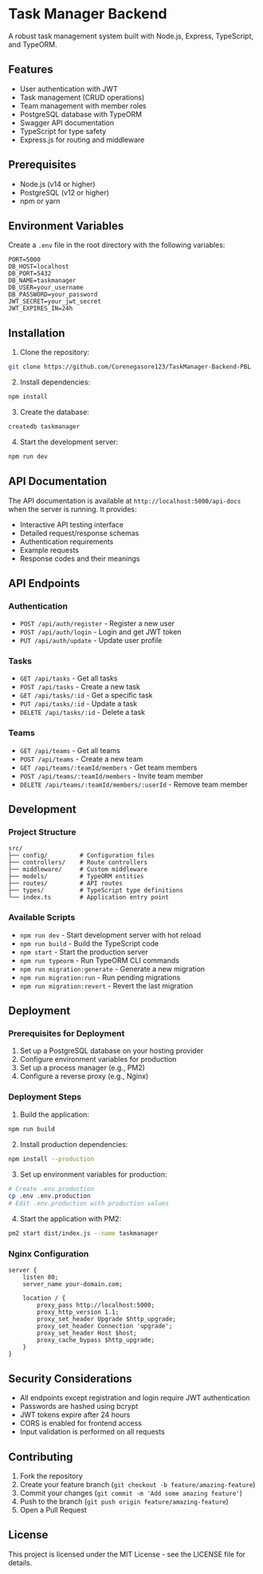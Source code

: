 # Task Manager Backend

A robust task management system built with Node.js, Express, TypeScript, and TypeORM.

## Features

- User authentication with JWT
- Task management (CRUD operations)
- Team management with member roles
- PostgreSQL database with TypeORM
- Swagger API documentation
- TypeScript for type safety
- Express.js for routing and middleware

## Prerequisites

- Node.js (v14 or higher)
- PostgreSQL (v12 or higher)
- npm or yarn

## Environment Variables

Create a `.env` file in the root directory with the following variables:

```env
PORT=5000
DB_HOST=localhost
DB_PORT=5432
DB_NAME=taskmanager
DB_USER=your_username
DB_PASSWORD=your_password
JWT_SECRET=your_jwt_secret
JWT_EXPIRES_IN=24h
```

## Installation

1. Clone the repository:

```bash
git clone https://github.com/Corenegasore123/TaskManager-Backend-PBL
```

2. Install dependencies:

```bash
npm install
```

3. Create the database:

```bash
createdb taskmanager
```

4. Start the development server:

```bash
npm run dev
```

## API Documentation

The API documentation is available at `http://localhost:5000/api-docs` when the server is running. It provides:

- Interactive API testing interface
- Detailed request/response schemas
- Authentication requirements
- Example requests
- Response codes and their meanings

## API Endpoints

### Authentication

- `POST /api/auth/register` - Register a new user
- `POST /api/auth/login` - Login and get JWT token
- `PUT /api/auth/update` - Update user profile

### Tasks

- `GET /api/tasks` - Get all tasks
- `POST /api/tasks` - Create a new task
- `GET /api/tasks/:id` - Get a specific task
- `PUT /api/tasks/:id` - Update a task
- `DELETE /api/tasks/:id` - Delete a task

### Teams

- `GET /api/teams` - Get all teams
- `POST /api/teams` - Create a new team
- `GET /api/teams/:teamId/members` - Get team members
- `POST /api/teams/:teamId/members` - Invite team member
- `DELETE /api/teams/:teamId/members/:userId` - Remove team member

## Development

### Project Structure

```
src/
├── config/         # Configuration files
├── controllers/    # Route controllers
├── middleware/     # Custom middleware
├── models/         # TypeORM entities
├── routes/         # API routes
├── types/          # TypeScript type definitions
└── index.ts        # Application entry point
```

### Available Scripts

- `npm run dev` - Start development server with hot reload
- `npm run build` - Build the TypeScript code
- `npm start` - Start the production server
- `npm run typeorm` - Run TypeORM CLI commands
- `npm run migration:generate` - Generate a new migration
- `npm run migration:run` - Run pending migrations
- `npm run migration:revert` - Revert the last migration

## Deployment

### Prerequisites for Deployment

1. Set up a PostgreSQL database on your hosting provider
2. Configure environment variables for production
3. Set up a process manager (e.g., PM2)
4. Configure a reverse proxy (e.g., Nginx)

### Deployment Steps

1. Build the application:

```bash
npm run build
```

2. Install production dependencies:

```bash
npm install --production
```

3. Set up environment variables for production:

```bash
# Create .env.production
cp .env .env.production
# Edit .env.production with production values
```

4. Start the application with PM2:

```bash
pm2 start dist/index.js --name taskmanager
```

### Nginx Configuration

```nginx
server {
    listen 80;
    server_name your-domain.com;

    location / {
        proxy_pass http://localhost:5000;
        proxy_http_version 1.1;
        proxy_set_header Upgrade $http_upgrade;
        proxy_set_header Connection 'upgrade';
        proxy_set_header Host $host;
        proxy_cache_bypass $http_upgrade;
    }
}
```

## Security Considerations

- All endpoints except registration and login require JWT authentication
- Passwords are hashed using bcrypt
- JWT tokens expire after 24 hours
- CORS is enabled for frontend access
- Input validation is performed on all requests

## Contributing

1. Fork the repository
2. Create your feature branch (`git checkout -b feature/amazing-feature`)
3. Commit your changes (`git commit -m 'Add some amazing feature'`)
4. Push to the branch (`git push origin feature/amazing-feature`)
5. Open a Pull Request

## License

This project is licensed under the MIT License - see the LICENSE file for details.
